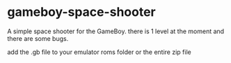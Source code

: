 # gameboy-space-shooter

A simple space shooter for the GameBoy. there is 1 level at the moment and there are some bugs.

add the .gb file to your emulator roms folder or the entire zip file
